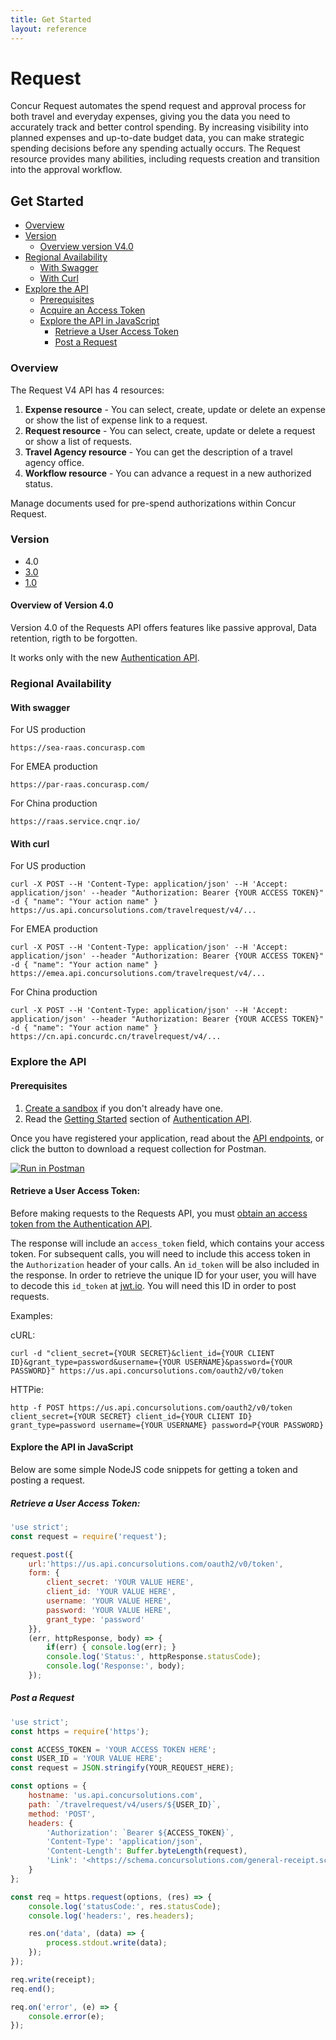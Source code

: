 ```yaml
---
title: Get Started
layout: reference
---
```


# Request
Concur Request automates the spend request and approval process for both travel and everyday expenses, giving you the data you need to accurately track and better control spending. By increasing visibility into planned expenses and up-to-date budget data, you can make strategic spending decisions before any spending actually occurs. The Request resource provides many abilities, including requests creation and transition into the approval workflow.

## Get Started

- [Overview](#overview)
- [Version](#version)
  - [Overview version V4.0](#overviewV4)
- [Regional Availability](#regional)
  - [With Swagger](#swagger)
  - [With Curl](#curl)
- [Explore the API](#explore-api)
  - [Prerequisites](#prerequisites)
  - [Acquire an Access Token](#token)
  - [Explore the API in JavaScript](#javascript)
    - [Retrieve a User Access Token](#retrieve-token)
    - [Post a Request](#post-request)


### <a name="overview"></a>Overview

The Request V4 API has 4 resources:

1. __Expense resource__ - You can  select, create, update or delete an expense or show the list of expense link to a request.
2. __Request resource__ - You can select, create, update or delete a request or show a list of requests.
3. __Travel Agency resource__ - You can get the description of a travel agency office.
4. __Workflow resource__ - You can advance a request in a new authorized status.

Manage documents used for pre-spend authorizations within Concur Request.

### <a name="version"></a>Version

- 4.0
- [3.0](/api-reference-deprecated/version-three/request/request.html)
- [1.0](/api-reference-deprecated/version-one/Travel/travel-request.html)

#### <a name="overviewV4"></a>Overview of Version 4.0

Version 4.0 of the Requests API offers features like passive approval, Data retention, rigth to be forgotten.

It works only with the new [Authentication API](https://developer.concur.com/api-reference/authentication/apidoc.html).

### <a name="regionalavailability"></a>Regional Availability
#### <a name="swagger"></a>With swagger
For US production
```
https://sea-raas.concurasp.com
```
For EMEA production
```
https://par-raas.concurasp.com/
```
For China production
```
https://raas.service.cnqr.io/
```
#### <a name="curl"></a>With curl
For US production
```
curl -X POST --H 'Content-Type: application/json' --H 'Accept: application/json' --header "Authorization: Bearer {YOUR ACCESS TOKEN}" -d { "name": "Your action name" } https://us.api.concursolutions.com/travelrequest/v4/...
```
For EMEA production
```
curl -X POST --H 'Content-Type: application/json' --H 'Accept: application/json' --header "Authorization: Bearer {YOUR ACCESS TOKEN}" -d { "name": "Your action name" } https://emea.api.concursolutions.com/travelrequest/v4/...
```
For China production
```
curl -X POST --H 'Content-Type: application/json' --H 'Accept: application/json' --header "Authorization: Bearer {YOUR ACCESS TOKEN}" -d { "name": "Your action name" } https://cn.api.concurdc.cn/travelrequest/v4/...
```


### <a name="explore-api"></a>Explore the API

#### <a name="prerequisites"></a>Prerequisites

1. [Create a sandbox](https://developer.concur.com/manage-apps/register.html) if you don't already have one.
2. Read the [Getting Started](https://developer.concur.com/api-reference/authentication/getting-started.html) section of [Authentication API](https://developer.concur.com/api-reference/authentication/apidoc.html).

Once you have registered your application, read about the [API endpoints](/api-reference/receipts/endpoints.html), or click the button to download a request collection for Postman.

<a href="https://app.getpostman.com/run-collection/bfe85f4a4e435a161a8a" target="_blank" onclick="ga('send', 'event', 'Postman', 'Click', 'https://app.getpostman.com/run-collection/bfe85f4a4e435a161a8a');">
  <img src="https://run.pstmn.io/button.svg" alt="Run in Postman">
</a>

#### <a name="token"></a>Retrieve a User Access Token:

Before making requests to the Requests API, you must [obtain an access token from the Authentication API](https://developer.concur.com/api-reference/authentication/getting-started.html).

The response will include an `access_token` field, which contains your access token. For subsequent calls, you will need to include this access token in the `Authorization` header of your calls. An `id_token` will be also included in the response. In order to retrieve the unique ID for your user, you will have to decode this `id_token` at [jwt.io](https://jwt.io/). You will need this ID in order to post requests.

Examples:

cURL:

```shell
curl -d "client_secret={YOUR SECRET}&client_id={YOUR CLIENT ID}&grant_type=password&username={YOUR USERNAME}&password={YOUR PASSWORD}" https://us.api.concursolutions.com/oauth2/v0/token
```

HTTPie:

```shell
http -f POST https://us.api.concursolutions.com/oauth2/v0/token client_secret={YOUR SECRET} client_id={YOUR CLIENT ID} grant_type=password username={YOUR USERNAME} password=P{YOUR PASSWORD}
```

#### <a name="javascript">Explore the API in JavaScript

Below are some simple NodeJS code snippets for getting a token and posting a request.

##### <a name="retrieve-token"></a>Retrieve a User Access Token:

```js
'use strict';
const request = require('request');

request.post({
    url:'https://us.api.concursolutions.com/oauth2/v0/token',
    form: {
        client_secret: 'YOUR VALUE HERE',
        client_id: 'YOUR VALUE HERE',
        username: 'YOUR VALUE HERE',
        password: 'YOUR VALUE HERE',
        grant_type: 'password'
    }},
    (err, httpResponse, body) => {
        if(err) { console.log(err); }
        console.log('Status:', httpResponse.statusCode);
        console.log('Response:', body);
    });
```

##### <a name="post-request"></a>Post a Request

```js
'use strict';
const https = require('https');

const ACCESS_TOKEN = 'YOUR ACCESS TOKEN HERE';
const USER_ID = 'YOUR VALUE HERE';
const request = JSON.stringify(YOUR_REQUEST_HERE);

const options = {
    hostname: 'us.api.concursolutions.com',
    path: `/travelrequest/v4/users/${USER_ID}`,
    method: 'POST',
    headers: {
        'Authorization': `Bearer ${ACCESS_TOKEN}`,
        'Content-Type': 'application/json',
        'Content-Length': Buffer.byteLength(request),
        'Link': '<https://schema.concursolutions.com/general-receipt.schema.json>;rel=describedBy'
    }
};

const req = https.request(options, (res) => {
    console.log('statusCode:', res.statusCode);
    console.log('headers:', res.headers);

    res.on('data', (data) => {
        process.stdout.write(data);
    });
});

req.write(receipt);
req.end();

req.on('error', (e) => {
    console.error(e);
});
```
